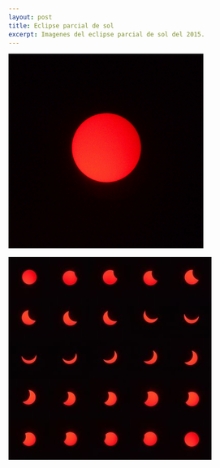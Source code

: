 ```yaml
---
layout: post
title: Eclipse parcial de sol
excerpt: Imagenes del eclipse parcial de sol del 2015.
---
```


![eclipse gif](/images/2015-05-20_eclipse-de-sol/eclipsegif.gif)

![fases](/images/2015-05-20_eclipse-de-sol/fases.jpg)